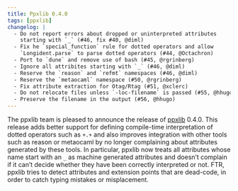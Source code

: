 ```yaml
---
title: Ppxlib 0.4.0
tags: [ppxlib]
changelog: |
  - Do not report errors about dropped or uninterpreted attributes
    starting with `_` (#46, fix #40, @diml)
  - Fix he `special_function` rule for dotted operators and allow
    `Longident.parse` to parse dotted operators (#44, @Octachron)
  - Port to `dune` and remove use of bash (#45, @rgrinberg)
  - Ignore all attribites starting with `_` (#46, @diml)
  - Reserve the `reason` and `refmt` namespaces (#46, @diml)
  - Reserve the `metaocaml` namespace (#50, @rgrinberg)
  - Fix attribute extraction for Otag/Rtag (#51, @xclerc)
  - Do not relocate files unless `-loc-filename` is passed (#55, @hhugo)
  - Preserve the filename in the output (#56, @hhugo)
---
```


The ppxlib team is pleased to announce the release of
[ppxlib](https://github.com/ocaml-ppx/ppxlib) 0.4.0. This release adds better
support for defining compile-time interpretation of dotted operators such as
`+.+` and also improves integration with other tools such as reason or metaocaml
by no longer complaining about attributes generated by these tools. In
particular, ppxlib now treats all attributes whose name start with an `_` as
machine generated attributes and doesn’t complain if it can’t decide whether
they have been correctly interpreted or not. FTR, ppxlib tries to detect
attributes and extension points that are dead-code, in order to catch typing
mistakes or misplacement.

